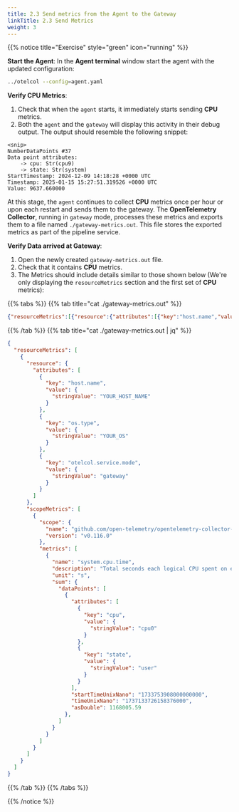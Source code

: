 ```yaml
---
title: 2.3 Send metrics from the Agent to the Gateway
linkTitle: 2.3 Send Metrics
weight: 3
---
```


{{% notice title="Exercise" style="green" icon="running" %}}

**Start the Agent**: In the **Agent terminal** window start the agent with the updated configuration:

```sh { title="Agent" }
../otelcol --config=agent.yaml
```

**Verify CPU Metrics**:

1. Check that when the `agent` starts, it immediately starts sending **CPU** metrics.
2. Both the `agent` and the `gateway` will display this activity in their debug output. The output should resemble the following snippet:

```text
<snip>
NumberDataPoints #37
Data point attributes:
    -> cpu: Str(cpu9)
    -> state: Str(system)
StartTimestamp: 2024-12-09 14:18:28 +0000 UTC
Timestamp: 2025-01-15 15:27:51.319526 +0000 UTC
Value: 9637.660000
```

At this stage, the `agent` continues to collect **CPU** metrics once per hour or upon each restart and sends them to the gateway. The **OpenTelemetry Collector**, running in `gateway` mode, processes these metrics and exports them to a file named `./gateway-metrics.out`. This file stores the exported metrics as part of the pipeline service.  

**Verify Data arrived at Gateway**:

1. Open the newly created `gateway-metrics.out` file.
2. Check that it contains **CPU** metrics.
3. The Metrics should include details similar to those shown below (We're only displaying the `resourceMetrics` section and the first set of **CPU** metrics):

{{% tabs %}}
{{% tab title="cat ./gateway-metrics.out" %}}

```json
{"resourceMetrics":[{"resource":{"attributes":[{"key":"host.name","value":{"stringValue":"YOUR_HOST_NAME"}},{"key":"os.type","value":{"stringValue":"YOUR_OS"}},{"key":"otelcol.service.mode","value":{"stringValue":"gateway"}}]},"scopeMetrics":[{"scope":{"name":"github.com/open-telemetry/opentelemetry-collector-contrib/receiver/hostmetricsreceiver/internal/scraper/cpuscraper","version":"v0.116.0"},"metrics":[{"name":"system.cpu.time","description":"Total seconds each logical CPU spent on each mode.","unit":"s","sum":{"dataPoints":[{"attributes":[{"key":"cpu","value":{"stringValue":"cpu0"}},{"key":"state","value":{"stringValue":"user"}}],"startTimeUnixNano":"1733753908000000000","timeUnixNano":"1737133726158376000","asDouble":1168005.59}]}}]}]}]}
```

{{% /tab %}}
{{% tab title="cat ./gateway-metrics.out | jq" %}}

```json
{
  "resourceMetrics": [
    {
      "resource": {
        "attributes": [
          {
            "key": "host.name",
            "value": {
              "stringValue": "YOUR_HOST_NAME"
            }
          },
          {
            "key": "os.type",
            "value": {
              "stringValue": "YOUR_OS"
            }
          },
          {
            "key": "otelcol.service.mode",
            "value": {
              "stringValue": "gateway"
            }
          }
        ]
      },
      "scopeMetrics": [
        {
          "scope": {
            "name": "github.com/open-telemetry/opentelemetry-collector-contrib/receiver/hostmetricsreceiver/internal/scraper/cpuscraper",
            "version": "v0.116.0"
          },
          "metrics": [
            {
              "name": "system.cpu.time",
              "description": "Total seconds each logical CPU spent on each mode.",
              "unit": "s",
              "sum": {
                "dataPoints": [
                  {
                    "attributes": [
                      {
                        "key": "cpu",
                        "value": {
                          "stringValue": "cpu0"
                        }
                      },
                      {
                        "key": "state",
                        "value": {
                          "stringValue": "user"
                        }
                      }
                    ],
                    "startTimeUnixNano": "1733753908000000000",
                    "timeUnixNano": "1737133726158376000",
                    "asDouble": 1168005.59
                  },
                ]
              }
            }
          ]
        }
      ]
    }
  ]
}
```

{{% /tab %}}
{{% /tabs %}}

{{% /notice %}}
